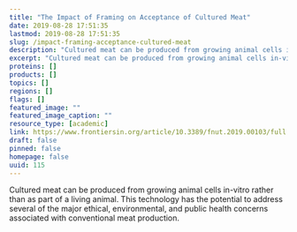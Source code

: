 ```yaml
---
title: "The Impact of Framing on Acceptance of Cultured Meat"
date: 2019-08-28 17:51:35
lastmod: 2019-08-28 17:51:35
slug: /impact-framing-acceptance-cultured-meat
description: "Cultured meat can be produced from growing animal cells in-vitro rather than as part of a living animal. This technology has the potential to address several of the major ethical, environmental, and public health concerns associated with conventional meat&nbsp;production."
excerpt: "Cultured meat can be produced from growing animal cells in-vitro rather than as part of a living animal. This technology has the potential to address several of the major ethical, environmental, and public health concerns associated with conventional meat&nbsp;production."
proteins: []
products: []
topics: []
regions: []
flags: []
featured_image: ""
featured_image_caption: ""
resource_type: [academic]
link: https://www.frontiersin.org/article/10.3389/fnut.2019.00103/full
draft: false
pinned: false
homepage: false
uuid: 115
---
```

Cultured meat can be produced from growing animal cells in-vitro rather
than as part of a living animal. This technology has the potential to
address several of the major ethical, environmental, and public health
concerns associated with conventional meat production.
